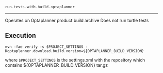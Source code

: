     run-tests-with-build-optaplanner
------------------------------------
Operates on Optaplanner product build archive
Does not run turtle tests

Execution
-------------------------------------
`mvn -fae verify -s $PROJECT_SETTINGS -Doptaplanner.download.build.version=${OPTAPLANNER_BUILD_VERSION}`

where `$PROJECT_SETTINGS` is the settings.xml with the repository which contains ${OPTAPLANNER_BUILD_VERSION} tar.gz